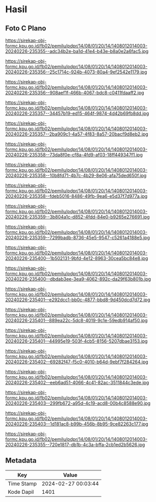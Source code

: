 # Hasil

## Foto C Plano

https://sirekap-obj-formc.kpu.go.id/fb02/pemilu/pdpr/14/08/01/20/14/1408012014003-20240226-235355--adc34b2e-ba1d-41e4-b43e-b8a0e2a6fac5.jpg

https://sirekap-obj-formc.kpu.go.id/fb02/pemilu/pdpr/14/08/01/20/14/1408012014003-20240226-235356--25c1714c-924b-4073-80a4-9ef2542e1179.jpg

https://sirekap-obj-formc.kpu.go.id/fb02/pemilu/pdpr/14/08/01/20/14/1408012014003-20240226-235356--908aef1f-466b-4067-bdc8-c0411fdaaff2.jpg

https://sirekap-obj-formc.kpu.go.id/fb02/pemilu/pdpr/14/08/01/20/14/1408012014003-20240226-235357--34457b19-ed15-464f-9874-4d42b69fb8dd.jpg

https://sirekap-obj-formc.kpu.go.id/fb02/pemilu/pdpr/14/08/01/20/14/1408012014003-20240226-235357--2ba909c1-4a57-4f83-8a57-20bacf9d8eb2.jpg

https://sirekap-obj-formc.kpu.go.id/fb02/pemilu/pdpr/14/08/01/20/14/1408012014003-20240226-235358--73da8f0e-cf8a-4fd9-af03-18ff449347f1.jpg

https://sirekap-obj-formc.kpu.go.id/fb02/pemilu/pdpr/14/08/01/20/14/1408012014003-20240226-235358--10b8fd71-4b7c-4b29-8e06-afa75ded650f.jpg

https://sirekap-obj-formc.kpu.go.id/fb02/pemilu/pdpr/14/08/01/20/14/1408012014003-20240226-235358--fdeb5016-8486-49fb-9ea6-e5d37f7d977a.jpg

https://sirekap-obj-formc.kpu.go.id/fb02/pemilu/pdpr/14/08/01/20/14/1408012014003-20240226-235359--3b804a1c-d852-4fdd-84e0-b9265e276691.jpg

https://sirekap-obj-formc.kpu.go.id/fb02/pemilu/pdpr/14/08/01/20/14/1408012014003-20240226-235359--7299badb-8736-45e5-9547-c5261a4188e5.jpg

https://sirekap-obj-formc.kpu.go.id/fb02/pemilu/pdpr/14/08/01/20/14/1408012014003-20240226-235400--1b502131-9bfd-4e12-8963-30cea5bc84e8.jpg

https://sirekap-obj-formc.kpu.go.id/fb02/pemilu/pdpr/14/08/01/20/14/1408012014003-20240226-235400--dbdab3ee-3ea9-4062-892c-da29f63b801b.jpg

https://sirekap-obj-formc.kpu.go.id/fb02/pemilu/pdpr/14/08/01/20/14/1408012014003-20240226-235401--e292dcc1-bb0c-4877-bbd8-9d450dcd7d72.jpg

https://sirekap-obj-formc.kpu.go.id/fb02/pemilu/pdpr/14/08/01/20/14/1408012014003-20240226-235401--889ea22c-5dc8-4019-9c1e-59edb914af50.jpg

https://sirekap-obj-formc.kpu.go.id/fb02/pemilu/pdpr/14/08/01/20/14/1408012014003-20240226-235401--44995e19-503f-4cb5-8156-5207dbae3153.jpg

https://sirekap-obj-formc.kpu.go.id/fb02/pemilu/pdpr/14/08/01/20/14/1408012014003-20240226-235402--69282f47-f5c0-4010-b64d-9ebf7f284264.jpg

https://sirekap-obj-formc.kpu.go.id/fb02/pemilu/pdpr/14/08/01/20/14/1408012014003-20240226-235402--eeb6ad51-4066-4c41-82ac-3511844c3ede.jpg

https://sirekap-obj-formc.kpu.go.id/fb02/pemilu/pdpr/14/08/01/20/14/1408012014003-20240226-235403--299fb672-a95d-4c19-acd8-00b4c8588e90.jpg

https://sirekap-obj-formc.kpu.go.id/fb02/pemilu/pdpr/14/08/01/20/14/1408012014003-20240226-235403--1d181ac8-b99b-456b-8b95-9ce82263c177.jpg

https://sirekap-obj-formc.kpu.go.id/fb02/pemilu/pdpr/14/08/01/20/14/1408012014003-20240226-235355--720e1817-db1b-4c3a-bffa-2cb1ed2b5626.jpg


## Metadata

| Key        | Value               |
| ---------- | ------------------- |
| Time Stamp | 2024-02-27 00:03:44 |
| Kode Dapil | 1401                |



